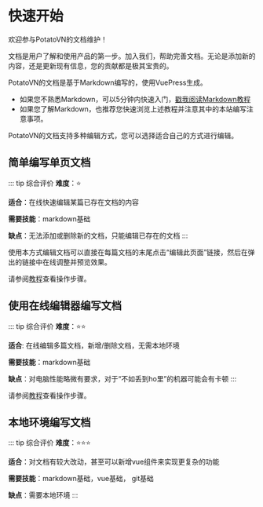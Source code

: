 ﻿---
order: 0
---

# 快速开始

欢迎参与PotatoVN的文档维护！

文档是用户了解和使用产品的第一步。加入我们，帮助完善文档。无论是添加新的内容，还是更新现有信息，您的贡献都是极其宝贵的。

PotatoVN的文档是基于Markdown编写的，使用VuePress生成。
* 如果您不熟悉Markdown，可以5分钟内快速入门，[戳我阅读Markdown教程](/development/documents/markdown.md)
* 如果您了解Markdown，也推荐您快速浏览上述教程并注意其中的本站编写注意事项。


PotatoVN的文档支持多种编辑方式，您可以选择适合自己的方式进行编辑。

## 简单编写单页文档
::: tip 综合评价
**难度**：⭐️

**适合**：在线快速编辑某篇已存在文档的内容

**需要技能**：markdown基础

**缺点**：无法添加或删除新的文档，只能编辑已存在的文档
:::

使用本方式编辑文档可以直接在每篇文档的末尾点击“编辑此页面”链接，然后在弹出的链接中在线调整并预览效果。

请参阅[教程](/development/documents/single-page.md)查看操作步骤。

## 使用在线编辑器编写文档
::: tip 综合评价
**难度**：⭐️⭐️

**适合**: 在线编辑多篇文档，新增/删除文档，无需本地环境

**需要技能**：markdown基础

**缺点**：对电脑性能略微有要求，对于“不如丢到ho里”的机器可能会有卡顿
:::

请参阅[教程](/development/documents/advanced.md)查看操作步骤。


## 本地环境编写文档
::: tip 综合评价
**难度**：⭐️⭐️⭐️

**适合**：对文档有较大改动，甚至可以新增vue组件来实现更复杂的功能

**需要技能**：markdown基础，vue基础， git基础

**缺点**：需要本地环境
:::



